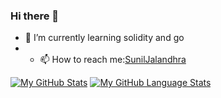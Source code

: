### Hi there 👋

<!--
**suniljalandhra/suniljalandhra** is a ✨ _special_ ✨ repository because its `README.md` (this file) appears on your GitHub profile.

Here are some ideas to get you started:

- 🔭 I’m currently working on ...
- 🌱 I’m currently learning ...
- 👯 I’m looking to collaborate on ...
- 🤔 I’m looking for help with ...
- 💬 Ask me about ...
- 📫 How to reach me: ...
- 😄 Pronouns: ...
- ⚡ Fun fact: ...
-->
- 🌱 I’m currently learning solidity and go
- - 📫 How to reach me:[SunilJalandhra](https://twitter.com/suniljalandhra9)

[![My GitHub Stats](https://github-readme-stats.vercel.app/api/?username=suniljalandhra&count_private=true&theme=tokyonight&showicons=true)]()
[![My GitHub Language Stats](https://github-readme-stats.vercel.app/api/top-langs/?username=suniljalandhra&langs_count=5&theme=tokyonight)]()
